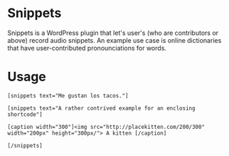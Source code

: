 # Snippets
Snippets is a WordPress plugin that let's user's (who are contributors or above) record audio snippets. An example use case is online dictionaries that have user-contributed pronounciations for words.

# Usage
```
[snippets text="Me gustan los tacos."]
```

```
[snippets text="A rather contrived example for an enclosing shortcode"]

[caption width="300"]<img src="http://placekitten.com/200/300" width="200px" height="300px/"> A kitten [/caption]

[/snippets]
```
